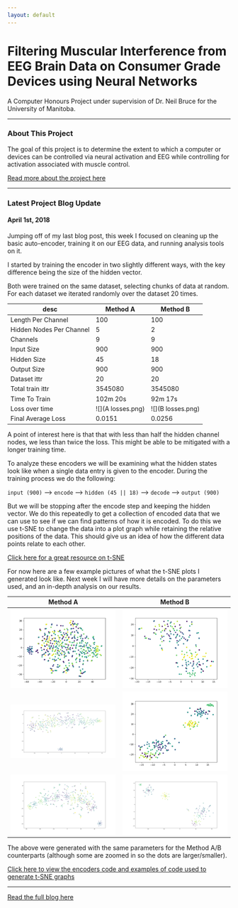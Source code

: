 ```yaml
---
layout: default
---
```


# Filtering Muscular Interference from EEG Brain Data on Consumer Grade Devices using Neural Networks

A Computer Honours Project under supervision of Dr. Neil Bruce for the University of Manitoba.

---

### About This Project
The goal of this project is to determine the extent to which a computer or devices can be controlled via neural activation and EEG while controlling for activation associated with muscle control.

[Read more about the project here](/projects/bci/overview)

---

### Latest Project Blog Update

#### April 1st, 2018
Jumping off of my last blog post, this week I focused on cleaning up the basic auto-encoder, training it on our EEG data, and running analysis tools on it.

I started by training the encoder in two slightly different ways, with the key difference being the size of the hidden vector.

Both were trained on the same dataset, selecting chunks of data at random. For each dataset we iterated randomly over the dataset 20 times.

desc|Method A|Method B
---|---|---
Length Per Channel|100|100
Hidden Nodes Per Channel|5|2
Channels|9|9
Input Size|900|900
Hidden Size|45|18
Output Size|900|900
Dataset ittr|20|20
Total train ittr|3545080|3545080
Time To Train|102m 20s|92m 17s
Loss over time|![](A losses.png)|![](B losses.png)
Final Average Loss|0.0151|0.0256

A point of interest here is that that with less than half the hidden channel nodes, we less than twice the loss. This might be able to be mitigated with a longer training time.

To analyze these encoders we will be examining what the hidden states look like when a single data entry is given to the encoder. During the training process we do the following:

`input (900)` --> `encode` --> `hidden (45 || 18)` --> `decode` --> `output (900)`

But we will be stopping after the encode step and keeping the hidden vector. We do this repeatedly to get a collection of encoded data that we can use to see if we can find patterns of how it is encoded. To do this we use t-SNE to change the data into a plot graph while retaining the relative positions of the data. This should give us an idea of how the different data points relate to each other.

[Click here for a great resource on t-SNE](https://lvdmaaten.github.io/tsne/)

For now here are a few example pictures of what the t-SNE plots I generated look like. Next week I will have more details on the parameters used, and an in-depth analysis on our results.

Method A|Method B
---|---
![](A_rand_10x50_tsne_2_45_20.png)|![](B_rand_10x50_tsne_2_45_20.png)
![](A_rand_10x500_tsne_2_9_20.png)|![](B_rand_10x500_tsne_2_9_20.png)
![](A_spec_1000_10x500_tsne_2_9_20.png)|![](B_spec_1000_10x500_tsne_2_9_20.png)

The above were generated with the same parameters for the Method A/B counterparts (although some are zoomed in so the dots are larger/smaller).

[Click here to view the encoders code and examples of code used to generate t-SNE graphs](https://github.com/JeffreyThiessen/eeg_basic_autoencoder)

---

[Read the full blog here](/projects/bci/blog)
